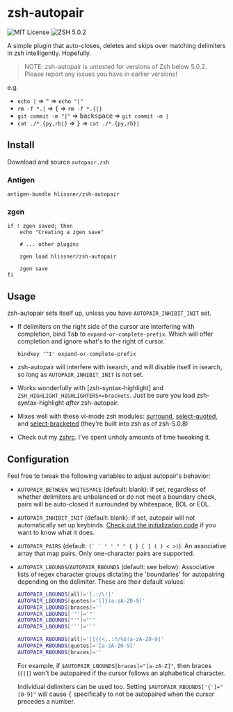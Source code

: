 # zsh-autopair

![MIT License](https://img.shields.io/badge/license-MIT-blue.svg?style=flat-square)
![ZSH 5.0.2](https://img.shields.io/badge/zsh-v5.0.2-orange.svg?style=flat-square)

A simple plugin that auto-closes, deletes and skips over matching delimiters in zsh
intelligently. Hopefully.

> NOTE: zsh-autopair is untested for versions of Zsh below 5.0.2. Please report any
> issues you have in earlier versions!

e.g.
* `echo |` => <kbd>"</kbd> => `echo "|"`
* `rm -f *.|` => <kbd>{</kbd> => `rm -f *.{|}`
* `git commit -m "|"` => <kbd>backspace</kbd> => `git commit -m |`
* `cat ./*.{py,rb|}` => <kbd>}</kbd> => `cat ./*.{py,rb}|`

## Install

Download and source `autopair.zsh`

### Antigen

`antigen-bundle hlissner/zsh-autopair`

### zgen
  ```
  if ! zgen saved; then
      echo "Creating a zgen save"

      # ... other plugins

      zgen load hlissner/zsh-autopair

      zgen save
  fi
  ```

## Usage

zsh-autopair sets itself up, unless you have `AUTOPAIR_INHIBIT_INIT` set.

* If delimiters on the right side of the cursor are interfering with completion, bind
  <kbd>Tab</kbd> to `expand-or-complete-prefix`. Which will offer completion and ignore
  what's to the right of cursor.`

  `bindkey '^I' expand-or-complete-prefix`

* zsh-autopair will interfere with isearch, and will disable itself in isearch, so long
  as `AUTOPAIR_INHIBIT_INIT` is not set.
* Works wonderfully with [zsh-syntax-highlight] and
  `ZSH_HIGHLIGHT_HIGHLIGHTERS+=brackets`. Just be sure you load zsh-syntax-highlight
  *after* zsh-autopair.
* Mixes well with these vi-mode zsh modules: [surround], [select-quoted], and
  [select-bracketed] (they're built into zsh as of zsh-5.0.8)
* Check out my [zshrc]. I've spent unholy amounts of time tweaking it.

## Configuration

Feel free to tweak the following variables to adjust autopair's behavior:

* `AUTOPAIR_BETWEEN_WHITESPACE` (default: blank): if set, regardless of whether
  delimiters are unbalanced or do not meet a boundary check, pairs will be auto-closed
  if surrounded by whitespace, BOL or EOL.
* `AUTOPAIR_INHIBIT_INIT` (default: blank): if set, autopair will not automatically set
  up keybinds. [Check out the initialization code](autopair.zsh#L118) if you want to
  know what it does.
* `AUTOPAIR_PAIRS` (default: ``(` ` ' ' " " { } [ ] ( ) < >)``): An associative array
  that map pairs. Only one-character pairs are supported.
* `AUTOPAIR_LBOUNDS`/`AUTOPAIR_RBOUNDS` (default: see below): Associative
  lists of regex character groups dictating the 'boundaries' for autopairing depending
  on the delimiter. These are their default values:

  ```zsh
  AUTOPAIR_LBOUNDS[all]='[.:/\!]'
  AUTOPAIR_LBOUNDS[quotes]='[]})a-zA-Z0-9]'
  AUTOPAIR_LBOUNDS[braces]=''
  AUTOPAIR_LBOUNDS['"']='"'
  AUTOPAIR_LBOUNDS["'"]="'"
  AUTOPAIR_LBOUNDS['`']='`'

  AUTOPAIR_RBOUNDS[all]='[[{(<,.:?/%$!a-zA-Z0-9]'
  AUTOPAIR_RBOUNDS[quotes]='[a-zA-Z0-9]'
  AUTOPAIR_RBOUNDS[braces]=''
  ```

  For example, if `$AUTOPAIR_LBOUNDS[braces]="[a-zA-Z]"`, then braces (`{([`) won't be
  autopaired if the cursor follows an alphabetical character.

  Individual delimiters can be used too. Setting `$AUTOPAIR_RBOUNDS['{']="[0-9]"` will
  cause <kbd>{</kbd> specifically to not be autopaired when the cursor precedes a number.

[zshrc]: https://github.com/hlissner/dotfiles/blob/master/zshrc
[zsh-syntax-highlighting]: https://github.com/zsh-users/zsh-syntax-highlighting/blob/master/docs/highlighters/pattern.md
[surround]: https://github.com/zsh-users/zsh/blob/master/Functions/Zle/surround
[select-quoted]: https://github.com/zsh-users/zsh/blob/master/Functions/Zle/select-quoted
[select-bracketed]: https://github.com/zsh-users/zsh/blob/master/Functions/Zle/select-bracketed
